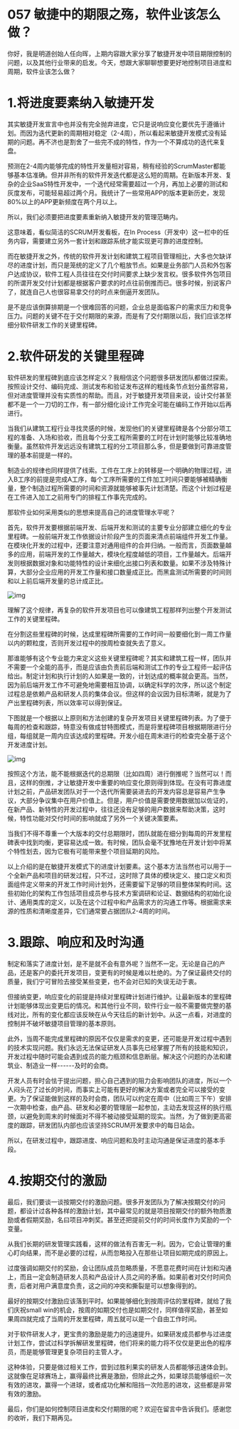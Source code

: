 # 057 敏捷中的期限之殇，软件业该怎么做？

你好，我是明道创始人任向晖，上期内容跟大家分享了敏捷开发中项目期限控制的问题，以及其他行业带来的启发。今天，想跟大家聊聊想要更好地控制项目进度和周期，软件业该怎么做？

# 1.将进度要素纳入敏捷开发

其实敏捷开发宣言中也并没有完全抛弃进度，它只是说响应变化要优先于遵循计划。而因为迭代更新的周期相对稳定（2-4周），所以看起来敏捷开发模式没有延期的问题。再不济也是割舍了一些完不成的特性，作为一个不算成功的迭代来复盘。

预测在2-4周内能够完成的特性开发量相对容易，稍有经验的ScrumMaster都能够基本估准确。但并非所有的软件开发迭代都是这么短的周期。在新版本开发、复杂的企业SaaS特性开发中，一个迭代经常需要超过一个月，再加上必要的测试和灰度发布，可能轻易超过两个月。我统计了一些常用APP的版本更新历史，发现80%以上的APP更新频度在两个月以上。

所以，我们必须要把进度要素重新纳入敏捷开发的管理范畴内。

这意味着，看似简洁的SCRUM开发看板，在In
Process（开发中）这一栏中的任务内容，需要建立另外一套计划和跟踪系统才能实现更可靠的进度控制。

而在敏捷开发之外，传统的软件开发计划和建筑工程项目管理相比，大多也欠缺详尽的进度计划，而只是笼统的定义了几个粗放节点。如果是业务部门人员和外包客户达成协议，软件工程人员往往在交付时间要求上缺少发言权。很多软件外包项目的所谓开发交付计划都是根据客户要求的时点往前倒推而已。很多时候，别说客户了，就连自己人也很容易拿交付的时点来倒逼开发团队。

是不是应该倒算排期是一个很难回答的问题，企业总是面临客户的需求压力和竞争压力。问题的关键不在于交付期限的来源，而是有了交付期限以后，我们应该怎样细分软件研发工作的关键里程碑。

# 2.软件研发的关键里程碑

软件研发的里程碑到底应该怎样定义？我相信这个问题很多研发团队都做过探索。按照设计交付、编码完成、测试发布和验证发布这样的粗线条节点划分虽然容易，但对进度管理并没有实质性的帮助。而且，对于敏捷开发项目来说，设计交付甚至都不是一个一刀切的工作，有一部分细化设计工作完全可能在编码工作开始以后再进行。

当我们从建筑工程行业寻找灵感的时候，发现他们的关键里程碑是各个分部分项工程的准备、入场和验收，而且每个分支工程所需要的工时在计划时能够比较准确地衡量。虽然软件开发远远没有建筑工程的分工项目那么多，但是要做到可靠进度管理的基本前提是一样的。

制造业的规律也同样提供了线索。工件在工序上的转移是一个明确的物理过程，进入B工序的前提是完成A工序，每个工序所需要的工件加工时间只要能够被精确衡量，整个制造过程所需要的时间和资源就能够被事先计划清楚。而这个计划过程是在工件进入加工之前用专门的排程工作事先完成的。

那软件业如何采用类似的思想来提高自己的进度管理水平呢？

首先，软件开发要根据前端开发、后端开发和测试的主要专业分部建立细化的专业里程碑。一般前端开发工作依据设计阶段产生的页面来清点前端组件开发工作量。在模块化开发的过程中，还要注意对通用组件的合并归纳。一般而言，页面数量越多的应用，前端开发的工作量越大，模块化程度越低的项目，工作量越大。后端开发则根据数据对象和功能特性的设计来细化出接口列表和数量。如果不涉及特殊计算，大部分企业应用的开发工作量和接口数量成正比。而黑盒测试所需要的时间则和以上前后端开发量的总计成正比。

![img](assets/b0db13f3ad73920c002c06220ecd1dc4.png)

理解了这个规律，再复杂的软件开发项目也可以像建筑工程那样列出整个开发测试工作的关键里程碑。

在分割这些里程碑的时候，达成里程碑所需要的工作时间一般要细化到一周工作量以内的颗粒度，否则开发过程中的按周检查就失去了意义。

那谁能够有这个专业能力来定义这些关键里程碑呢？其实和建筑工程一样，团队并不需要一个全能的高手，而是应该由负责前后端和测试工作的专业工程师一起评估给出。制定计划和执行计划的人如果是一致的，计划达成的概率就会更高。当然，因为前后端开发工作不可避免地需要相互协调，以确定科学的次序，所以这个制定过程总是依赖产品和研发人员的集体会议。但这样的会议因为目标清晰，就是为了产出里程碑列表，所以效率可以得到保证。

下图就是一个根据以上原则和方法创建的复杂开发项目关键里程碑列表。为了便于每周的检查和跟踪，特意没有做成甘特图模式，而是将里程碑项目根据期限进行分组，每组就是一周内应该达成的里程碑。开发小组在周末进行的检查完全基于这个开发进度计划。

![img](assets/e7fc3c76e1c22a935dc54a7198fb4a14.png)

按照这个方法，能不能根据迭代的总期限（比如四周）进行倒推呢？当然可以！而且，这样的倒推，才让敏捷开发中重要的响应变化原则得到体现。在没有可靠进度计划之前，产品研发团队对于一个迭代所需要装进去的开发内容总是容易产生争议，大部分争议集中在用户价值上。但是，用户价值是需要使用数据加以佐证的，在新产品、新特性的开发过程中，往往还没有足够的用户数据来帮助决策，这时候，特性功能对交付时间的影响就成了另外一个关键决策要素。

当我们不得不尊重一个大版本的交付总期限时，团队就能在细分到每周的开发里程碑表中找到均衡，更容易达成一致。有时候，团队会毫不犹豫地在开发计划中将某个特性划去，因为它极有可能带来整个项目延期的风险。

以上介绍的是在敏捷开发模式下的进度计划要素。这个基本方法当然也可以用于一个全新产品和项目的研发过程，只不过，这时除了具体的模块定义、接口定义和页面组件定义带来的开发工作时间计划外，还需要留下足够的项目整体架构时间。这些初始化的架构工作包括项目成员参与技术方案调研和论证、数据结构的初始化设计、通用类库的定义，以及在这个过程中和产品需求方的沟通工作等。根据需求来源的性质和清晰度差异，它们通常要占据团队2-4周的时间。

# 3.跟踪、响应和及时沟通

制定和落实了进度计划，是不是就不会有意外呢？当然不一定。无论是自己的产品，还是客户的委托开发项目，变更有的时候是难以杜绝的。为了保证最终交付的质量，我们宁可冒险去接受某些变更，也不会对已知的失误无动于衷。

但接纳变更，响应变化的前提是持续对里程碑计划进行维护。让最新版本的里程碑计划能够体现出变更后的情况。和其他行业不同，软件行业一般不需要做完整的基线对比，所有的变化都应该反映在从今天往后的新计划中。从这一点看，对进度的控制并不破坏敏捷项目管理的基本原则。

此外，当周不能完成里程碑的原因不仅仅是需求的变更，还可能是开发过程中遇到的技术实现问题。我们永远无法保证研发人员事先已经掌握了所有的技能和知识，开发过程中随时可能会遇到成员的能力瓶颈和信息断层。解决这个问题的办法和建筑业、制造业一样------及时的会商。

开发人员有时会怯于提出问题，担心自己遇到的阻力会影响团队的进度，所以一个人闷头花了过长的时间，而事实上可能有更好的解决方案或者完全可以接受的变更。为了保证能做到这样的及时会商，团队可以约定在周中（比如周三下午）安排一次期中检查，由产品、研发和必要的管理层一起参加，主动去发现这样的执行瓶颈，以避免到周末的时候面对不得不被动接受延期的现实。当然，为了做到更高密度的跟踪，研发团队内部也应该坚持SCRUM开发要求中的每日站会。

所以，在研发过程中，跟踪进度、响应问题和及时主动沟通是保证进度的基本手段。

# 4.按期交付的激励

最后，我们要谈一谈按期交付的激励问题。很多开发团队为了解决按期交付的问题，都设计过各种各样的激励计划，其中最常见的就是项目按期交付的额外物质激励或者假期奖励，名曰项目冲刺奖。甚至还把提前交付的时间长度作为奖励的一个变量。

从我们长期的研发管理实践看，这样的做法有百害无一利。因为，它会让管理的重心盯向结果，而不是必要的过程，从而忽略投入在那些让项目如期完成的原因上。

过度强调如期交付的奖励，会让团队成员忽略质量，不愿意花费时间在计划和沟通上，而且一定会制造研发人员和产品设计人员之间的矛盾。如果前者对交付时间负责，后者对用户满意度负责，这之间的冲突和撕裂是可以想象得到的。

最好的按期交付激励应该落到平时。如果能够细化到按周评估的里程碑，就给了我们庆祝small
win的机会，按周的如期交付也是如期交付，同样值得奖励，甚至如果周四就完成了当周的开发里程碑，周五就可以是一个自由工作时间。

对于软件研发人才，更宝贵的激励是能力的迅速提升。如果研发成员都参与过进度计划工作，尝试过科学拆解研发里程碑，他们将来的能力将不仅仅是更出色的程序员，而是能够管理更复杂项目的主管人才。

这种体验，只要是做过相关工作，尝到过胜利果实的研发人员都能够迅速体会到。这就像在足球赛场上，赢得最终比赛是激励，但除此之外，如果球员能够组织一次有效的进攻，赢得一个进球，或者成功化解和阻挡一次险恶的进攻，这些都是非常有效的激励。

最后，你们是如何控制项目进度和交付期限的呢？欢迎在留言中告诉我们。感谢您的收听，我们下期再见。
